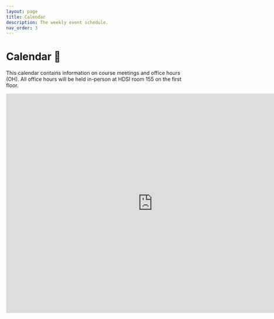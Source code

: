 ```yaml
---
layout: page
title: Calendar
description: The weekly event schedule.
nav_order: 3
---
```


# Calendar 📅

This calendar contains information on course meetings and office hours (OH). All office hours will be held in-person at HDSI room 155 on the first floor. 

<iframe src="https://calendar.google.com/calendar/embed?src=c_05e1b899ed6d60a342e92a0811c83bd0aac2dd7a3397547cf90e39c941044db4%40group.calendar.google.com&ctz=America%2FLos_Angeles" style="border: 0" width="800" height="600" frameborder="0" scrolling="no"></iframe>
